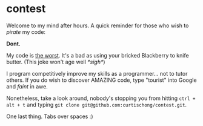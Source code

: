 # contest

Welcome to my mind after hours. A quick reminder for those who wish to *pirate* my code:

__Dont.__

My code is <u>the worst</u>. It's a bad as using your bricked Blackberry to knife butter. (This joke won't age well *\*sigh\**)

I program competitively improve my skills as a programmer... not to tutor others. If you do wish to discover AMAZING code, type "tourist" into Google and *faint* in awe.

Nonetheless, take a look around, nobody's stopping you from hitting `ctrl + alt + t` and typing `git clone git@github.com:curtischong/contest.git`.

One last thing. Tabs over spaces :)

